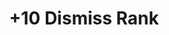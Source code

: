 ---
title: "+10 Dismiss Rank"
canonical: "skill/plus-10-dismiss-rank"
canonical_title: "Ancestral Loresheet"
lists:
    - ancestral-loresheet
tier: 1 # TODO: Confirm Tier
osp_cost: 30
prerequisites: ["plus-5-dismiss-rank"]
replacement: true
ladder: "dismiss-rank"
weight: 10
---